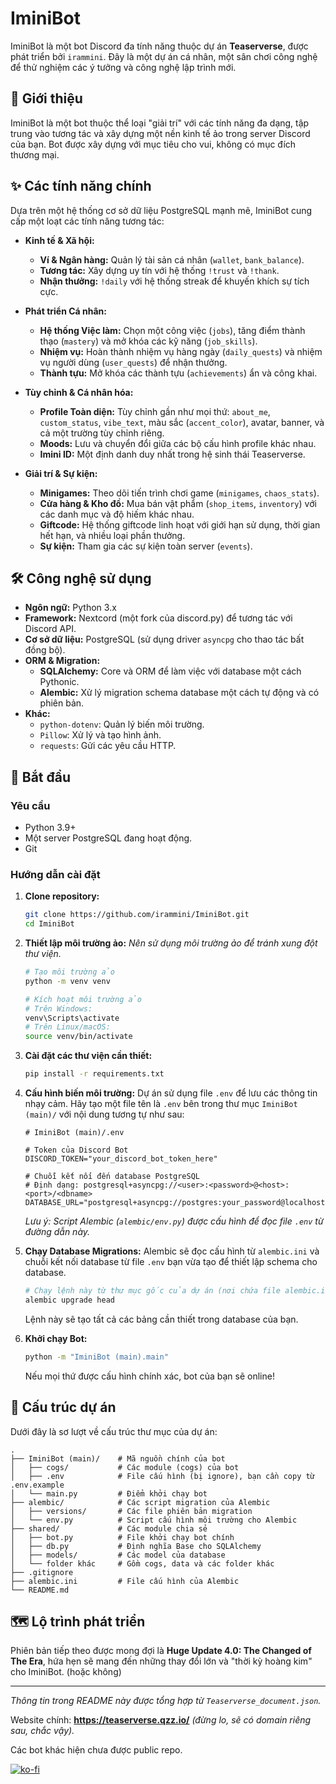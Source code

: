 # IminiBot

IminiBot là một bot Discord đa tính năng thuộc dự án **Teaserverse**, được phát triển bởi `irammini`. Đây là một dự án cá nhân, một sân chơi công nghệ để thử nghiệm các ý tưởng và công nghệ lập trình mới.

## 🤖 Giới thiệu

IminiBot là một bot thuộc thể loại "giải trí" với các tính năng đa dạng, tập trung vào tương tác và xây dựng một nền kinh tế ảo trong server Discord của bạn. Bot được xây dựng với mục tiêu cho vui, không có mục đích thương mại.

## ✨ Các tính năng chính

Dựa trên một hệ thống cơ sở dữ liệu PostgreSQL mạnh mẽ, IminiBot cung cấp một loạt các tính năng tương tác:

*   **Kinh tế & Xã hội:**
    *   **Ví & Ngân hàng:** Quản lý tài sản cá nhân (`wallet`, `bank_balance`).
    *   **Tương tác:** Xây dựng uy tín với hệ thống `!trust` và `!thank`.
    *   **Nhận thưởng:** `!daily` với hệ thống streak để khuyến khích sự tích cực.

*   **Phát triển Cá nhân:**
    *   **Hệ thống Việc làm:** Chọn một công việc (`jobs`), tăng điểm thành thạo (`mastery`) và mở khóa các kỹ năng (`job_skills`).
    *   **Nhiệm vụ:** Hoàn thành nhiệm vụ hàng ngày (`daily_quests`) và nhiệm vụ người dùng (`user_quests`) để nhận thưởng.
    *   **Thành tựu:** Mở khóa các thành tựu (`achievements`) ẩn và công khai.

*   **Tùy chỉnh & Cá nhân hóa:**
    *   **Profile Toàn diện:** Tùy chỉnh gần như mọi thứ: `about_me`, `custom_status`, `vibe_text`, màu sắc (`accent_color`), avatar, banner, và cả một trường tùy chỉnh riêng.
    *   **Moods:** Lưu và chuyển đổi giữa các bộ cấu hình profile khác nhau.
    *   **Imini ID:** Một định danh duy nhất trong hệ sinh thái Teaserverse.

*   **Giải trí & Sự kiện:**
    *   **Minigames:** Theo dõi tiến trình chơi game (`minigames`, `chaos_stats`).
    *   **Cửa hàng & Kho đồ:** Mua bán vật phẩm (`shop_items`, `inventory`) với các danh mục và độ hiếm khác nhau.
    *   **Giftcode:** Hệ thống giftcode linh hoạt với giới hạn sử dụng, thời gian hết hạn, và nhiều loại phần thưởng.
    *   **Sự kiện:** Tham gia các sự kiện toàn server (`events`).

## 🛠️ Công nghệ sử dụng

*   **Ngôn ngữ:** Python 3.x
*   **Framework:** Nextcord (một fork của discord.py) để tương tác với Discord API.
*   **Cơ sở dữ liệu:** PostgreSQL (sử dụng driver `asyncpg` cho thao tác bất đồng bộ).
*   **ORM & Migration:**
    *   **SQLAlchemy:** Core và ORM để làm việc với database một cách Pythonic.
    *   **Alembic:** Xử lý migration schema database một cách tự động và có phiên bản.
*   **Khác:**
    *   `python-dotenv`: Quản lý biến môi trường.
    *   `Pillow`: Xử lý và tạo hình ảnh.
    *   `requests`: Gửi các yêu cầu HTTP.

## 🚀 Bắt đầu

### Yêu cầu

*   Python 3.9+
*   Một server PostgreSQL đang hoạt động.
*   Git

### Hướng dẫn cài đặt

1.  **Clone repository:**
    ```bash
    git clone https://github.com/irammini/IminiBot.git
    cd IminiBot
    ```

2.  **Thiết lập môi trường ảo:**
    *Nên sử dụng môi trường ảo để tránh xung đột thư viện.*
    ```bash
    # Tạo môi trường ảo
    python -m venv venv

    # Kích hoạt môi trường ảo
    # Trên Windows:
    venv\Scripts\activate
    # Trên Linux/macOS:
    source venv/bin/activate
    ```

3.  **Cài đặt các thư viện cần thiết:**
    ```bash
    pip install -r requirements.txt
    ```

4.  **Cấu hình biến môi trường:**
    Dự án sử dụng file `.env` để lưu các thông tin nhạy cảm. Hãy tạo một file tên là `.env` bên trong thư mục `IminiBot (main)/` với nội dung tương tự như sau:

    ```env
    # IminiBot (main)/.env

    # Token của Discord Bot
    DISCORD_TOKEN="your_discord_bot_token_here"

    # Chuỗi kết nối đến database PostgreSQL
    # Định dạng: postgresql+asyncpg://<user>:<password>@<host>:<port>/<dbname>
    DATABASE_URL="postgresql+asyncpg://postgres:your_password@localhost:5432/iminibot_db"
    ```
    *Lưu ý: Script Alembic (`alembic/env.py`) được cấu hình để đọc file `.env` từ đường dẫn này.*

5.  **Chạy Database Migrations:**
    Alembic sẽ đọc cấu hình từ `alembic.ini` và chuỗi kết nối database từ file `.env` bạn vừa tạo để thiết lập schema cho database.
    ```bash
    # Chạy lệnh này từ thư mục gốc của dự án (nơi chứa file alembic.ini)
    alembic upgrade head
    ```
    Lệnh này sẽ tạo tất cả các bảng cần thiết trong database của bạn.

6.  **Khởi chạy Bot:**
    ```bash
    python -m "IminiBot (main).main"
    ```
    Nếu mọi thứ được cấu hình chính xác, bot của bạn sẽ online!

## 📂 Cấu trúc dự án

Dưới đây là sơ lượt về cấu trúc thư mục của dự án:

```
.
├── IminiBot (main)/    # Mã nguồn chính của bot
│   ├── cogs/           # Các module (cogs) của bot
│   ├── .env            # File cấu hình (bị ignore), bạn cần copy từ .env.example
│   └── main.py         # Điểm khởi chạy bot
├── alembic/            # Các script migration của Alembic
│   ├── versions/       # Các file phiên bản migration
│   └── env.py          # Script cấu hình môi trường cho Alembic
├── shared/             # Các module chia sẻ
│   ├── bot.py          # File khởi chạy bot chính
│   ├── db.py           # Định nghĩa Base cho SQLAlchemy
│   ├── models/         # Các model của database
│   └── folder khác     # Gồm cogs, data và các folder khác
├── .gitignore
├── alembic.ini         # File cấu hình của Alembic
└── README.md
```

## 🗺️ Lộ trình phát triển

Phiên bản tiếp theo được mong đợi là **Huge Update 4.0: The Changed of The Era**, hứa hẹn sẽ mang đến những thay đổi lớn và "thời kỳ hoàng kim" cho IminiBot. (hoặc không)

---
*Thông tin trong README này được tổng hợp từ `Teaserverse_document.json`.*

Website chính: **https://teaserverse.qzz.io/** *(đừng lo, sẽ có domain riêng sau, chắc vậy).*

Các bot khác hiện chưa được public repo.

[![ko-fi](https://ko-fi.com/img/githubbutton_sm.svg)](https://ko-fi.com/I2I51KARDK)
